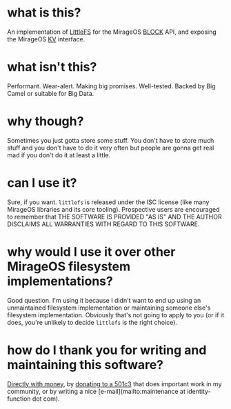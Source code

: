 # what is this?

An implementation of [LittleFS](https://github.com/littlefs-project/littlefs) for the MirageOS [BLOCK](https://github.com/mirage/mirage-block) API, and exposing the MirageOS [KV](https://github.com/mirage/mirage-kv) interface.

# what isn't this?

Performant. Wear-alert. Making big promises. Well-tested. Backed by Big Camel or suitable for Big Data.

# why though?

Sometimes you just gotta store some stuff. You don't have to store much stuff and you don't have to do it very often but people are gonna get real mad if you don't do it at least a little.

# can I use it?

Sure, if you want. `littlefs` is released under the ISC license (like many MirageOS libraries and its core tooling). Prospective users are encouraged to remember that THE SOFTWARE IS PROVIDED "AS IS" AND THE AUTHOR DISCLAIMS ALL WARRANTIES WITH REGARD TO THIS SOFTWARE.

# why would I use it over other MirageOS filesystem implementations?

Good question. I'm using it because I didn't want to end up using an unmaintained filesystem implementation or maintaining someone else's filesystem implementation. Obviously that's not going to apply to you (or if it does, you're unlikely to decide `littlefs` is the right choice).

# how do I thank you for writing and maintaining this software?

[Directly with money](https://ko-fi.com/yomimono), by [donating to a 501c3](https://www.freedom-inc.org/index.php?page=Support-Us) that does important work in my community, or by writing a nice [e-mail](mailto:maintenance at identity-function dot com).
